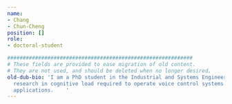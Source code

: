 ```yaml
---
name:
- Chang
- Chun-Cheng
position: []
role:
- doctoral-student

############################################################
# These fields are provided to ease migration of old content.
# They are not used, and should be deleted when no longer desired.
old-dub-bio: 'I am a PhD student in the Industrial and Systems Engineering.  I do
  research in cognitive load required to operate voice control systems in vehicle
  applications.    '
---
```

